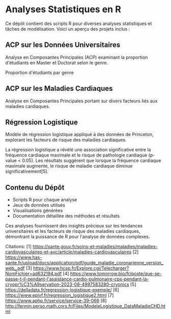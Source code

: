 # Analyses Statistiques en R

Ce dépôt contient des scripts R pour diverses analyses statistiques et tâches de modélisation. Voici un aperçu des projets inclus :

## ACP sur les Données Universitaires

Analyse en Composantes Principales (ACP) examinant la proportion d'étudiants en Master et Doctorat selon le genre.

Proportion d'étudiants par genre

## ACP sur les Maladies Cardiaques

Analyse en Composantes Principales portant sur divers facteurs liés aux maladies cardiaques.

## Régression Logistique

Modèle de régression logistique appliqué à des données de Princeton, explorant les facteurs de risque des maladies cardiaques.

La régression logistique a révélé une association significative entre la fréquence cardiaque maximale et le risque de pathologie cardiaque (p-value < 0.05). Les résultats suggèrent que lorsque la fréquence cardiaque maximale augmente, le risque de maladie cardiaque diminue significativement[5].

## Contenu du Dépôt

- Scripts R pour chaque analyse
- Jeux de données utilisés
- Visualisations générées
- Documentation détaillée des méthodes et résultats

Ces analyses fournissent des insights précieux sur les tendances universitaires et les facteurs de risque des maladies cardiaques, démontrant la puissance de R pour l'analyse de données complexes.

Citations:
[1] https://sante.gouv.fr/soins-et-maladies/maladies/maladies-cardiovasculaires-et-avc/article/maladies-cardiovasculaires
[2] https://www.has-sante.fr/upload/docs/application/pdf/guide_maladie_coronarienne_version_web_.pdf
[3] https://www.hcsp.fr/Explore.cgi/Telecharger?NomFichier=ad632194.pdf
[4] https://www.tomorrow.bio/fr/poste/que-se-passe-t-il-pendant-l'assistance-cardio-pulmonaire-cps-pendant-la-cryopr%C3%A9servation-2023-08-4997583280-cryonics
[5] https://delladata.fr/regression-logistique-exemple/
[6] https://www.epivf.fr/regression_logistique2.html
[7] https://www.aphp.fr/service/service-39-066
[8] http://fermin.perso.math.cnrs.fr/Files/ModeleLogistique_DataMaladieCHD.html
